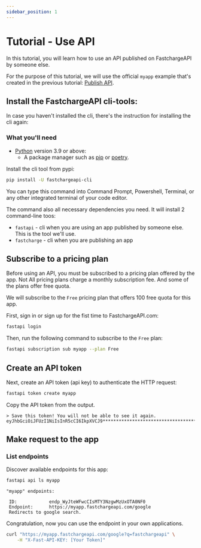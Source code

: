 ```yaml
---
sidebar_position: 1
---
```


# Tutorial - Use API

In this tutorial, you will learn how to use an API published on FastchargeAPI by
someone else.

For the purpose of this tutorial, we will use the official `myapp` example
that's created in the previous tutorial: [Publish API](./intro-publish-api).

## Install the FastchargeAPI cli-tools:

In case you haven't installed the cli, there's the instruction for installing the cli again:

### What you'll need

-   [Python](https://www.python.org/) version 3.9 or above:
    -   A package manager such as [pip](https://pypi.org/project/pip/) or
        [poetry](https://python-poetry.org/).

Install the cli tool from pypi:

```bash
pip install -U fastchargeapi-cli
```

You can type this command into Command Prompt, Powershell, Terminal, or any other integrated terminal of your code editor.

The command also all necessary dependencies you need. It will install 2 command-line toos:

* `fastapi` - cli when you are using an app published by someone else. This is the tool we'll use.
* `fastcharge` - cli when you are publishing an app 

## Subscribe to a pricing plan

Before using an API, you must be subscribed to a pricing plan offered by the
app. Not All pricing plans charge a monthly subscription fee. And some of the
plans offer free quota.

We will subscribe to the `Free` pricing plan that offers 100 free quota for this app.


First, sign in or sign up for the fist time to FastchargeAPI.com:

```bash
fastapi login
```

Then, run the following command to subscribe to the `Free` plan:

```bash
fastapi subscription sub myapp --plan Free
```


## Create an API token

Next, create an API token (api key) to authenticate the HTTP request:

```bash
fastapi token create myapp
```

Copy the API token from the output.

```
> Save this token! You will not be able to see it again.
eyJhbGciOiJFUzI1NiIsInR5cCI6IkpXVCJ9************************************
```

## Make request to the app

### List endpoints

Discover available endpoints for this app:

```bash
fastapi api ls myapp
```

```
"myapp" endpoints:

 ID:            endp_WyJteWFwcCIsMTY3NzgwMzUxOTA0NF0
 Endpoint:      https://myapp.fastchargeapi.com/google
 Redirects to google search.
```

Congratulation, now you can use the endpoint in your own applications.


```bash
curl "https://myapp.fastchargeapi.com/google?q=fastchargeapi" \
    -H "X-Fast-API-KEY: [Your Token]"
```


